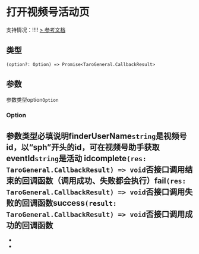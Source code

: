 # 打开视频号活动页
支持情况：!!!!
[> 参考文档
](https://developers.weixin.qq.com/miniprogram/dev/api/open-api/channels/wx.openChannelsEvent.html)
## 类型[​](openChannelsEvent.html#类型)
```tsx
(option?: Option) => Promise<TaroGeneral.CallbackResult>
```

## 参数[​](openChannelsEvent.html#参数)
参数类型option`Option`
### Option[​](openChannelsEvent.html#option)
参数类型必填说明finderUserName`string`是视频号 id，以“sph”开头的id，可在视频号助手获取eventId`string`是活动 idcomplete`(res: TaroGeneral.CallbackResult) => void`否接口调用结束的回调函数（调用成功、失败都会执行）fail`(res: TaroGeneral.CallbackResult) => void`否接口调用失败的回调函数success`(result: TaroGeneral.CallbackResult) => void`否接口调用成功的回调函数
- 
- 

-
